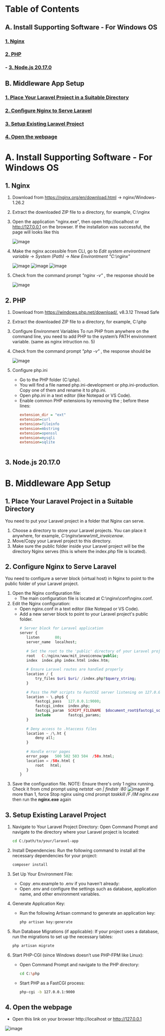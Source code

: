 # Table of Contents
## A. Install Supporting Software - For Windows OS
### [1. Nginx](#1-nginx)
### [2. PHP](#2-php)
### - [3. Node.js 20.17.0](#3-nodejs-20170-1)

## B. Middleware App Setup
### [1. Place Your Laravel Project in a Suitable Directory](#1-place-your-laravel-project-in-a-suitable-directory)
### [2. Configure Nginx to Serve Laravel](#2-configure-nginx-to-serve-laravel)
### [3. Setup Existing Laravel Project](#3-setup-existing-laravel-project)
### [4. Open the webpage](#4-open-the-webpage)


# **A. Install Supporting Software - For Windows OS**
## 1. Nginx
1) Download from https://nginx.org/en/download.html -> nginx/Windows-1.26.2
2) Extract the downloaded ZIP file to a directory, for example, C:\nginx
3) Open the application "nginx.exe", then open http://localhost or http://127.0.0.1 on the browser.
   If the installation was successful, the page will looks like this

   ![image](https://github.com/user-attachments/assets/aa498611-e809-4d26-851d-9d8ded37e9ce)
   
5) Make the nginx accessible from CLI, go to
   _Edit system environtment variable_ -> _System (Path)_ -> _New Environtment "C:\nginx"_
   
   ![image](https://github.com/user-attachments/assets/320b4e6d-e42c-45af-be22-25f15fe8ee3c)
   ![image](https://github.com/user-attachments/assets/7fe487ab-95da-4190-a658-900c48e3462c)
   ![image](https://github.com/user-attachments/assets/466e3f35-4073-4f49-84b5-f273952eb11b)

6) Check from the command prompt _"nginx -v"_ , the response should be

   ![image](https://github.com/user-attachments/assets/b9b50dad-3328-44fb-a215-b0492b41104f)


## 2. PHP
1) Download from https://windows.php.net/download/, v8.3.12 Thread Safe
2) Extract the downloaded ZIP file to a directory, for example, C:\php
3) Configure Environment Variables
   To run PHP from anywhere on the command line, you need to add PHP to the system’s PATH environment variable. (same as nginx intruction no. 5)
4) Check from the command prompt _"php -v"_ , the response should be

   ![image](https://github.com/user-attachments/assets/bdf8c9c7-5164-4ad7-a975-a5114ae2c0a0)

5) Configure php.ini
   - Go to the PHP folder (C:\php).
   - You will find a file named php.ini-development or php.ini-production. Copy one of them and rename it to php.ini.
   - Open php.ini in a text editor (like Notepad or VS Code).
   - Enable common PHP extensions by removing the ; before these lines:
     ```ini
     extension_dir = "ext"
     extension=curl
     extension=fileinfo
     extension=mbstring
     extension=openssl
     extension=mysqli
     extension=sqlite
 
## 3. Node.js 20.17.0


# **B. Middleware App Setup**
## 1. Place Your Laravel Project in a Suitable Directory
   You need to put your Laravel project in a folder that Nginx can serve.
   1) Choose a directory to store your Laravel projects. You can place it anywhere, for example, _C:\nginx\www\mit_invoicenow_.
   2) Move/Copy your Laravel project to this directory.
   3) Make sure the public folder inside your Laravel project will be the directory Nginx serves (this is where the index.php file is located).

## 2. Configure Nginx to Serve Laravel
   You need to configure a server block (virtual host) in Nginx to point to the public folder of your Laravel project.
   1) Open the Nginx configuration file:
      - The main configuration file is located at C:\nginx\conf\nginx.conf.
   2) Edit the Nginx configuration:
      - Open nginx.conf in a text editor (like Notepad or VS Code).
      - Add a new server block to point to your Laravel project's public folder.
         ```php
        # Server block for Laravel application
        server {
            listen       80;
            server_name  localhost;
    
            # Set the root to the 'public' directory of your Laravel project
            root   C:/nginx/www/mit_invoicenow/public;
            index  index.php index.html index.htm;
    
            # Ensure Laravel routes are handled properly
            location / {
                try_files $uri $uri/ /index.php?$query_string;
            }
    
            # Pass the PHP scripts to FastCGI server listening on 127.0.0.1:9000
            location ~ \.php$ {
                fastcgi_pass   127.0.0.1:9000;
                fastcgi_index  index.php;
                fastcgi_param  SCRIPT_FILENAME  $document_root$fastcgi_script_name;
                include        fastcgi_params;
            }
    
            # Deny access to .htaccess files
            location ~ /\.ht {
                deny all;
            }
    
            # Handle error pages
            error_page   500 502 503 504  /50x.html;
            location = /50x.html {
                root   html;
            }
        }
   3) Save the configuration file.
      NOTE: Ensure there's only 1 nginx running. Check it from cmd prompt using _netstat -an | findstr :80_
      ![image](https://github.com/user-attachments/assets/57d5385b-0100-48e5-88e1-01a6d1a1d08f)
      If more than 1, force Stop nginx using cmd prompt _taskkill /F /IM nginx.exe_ then run the **nginx.exe** again

## 3. Setup Existing Laravel Project
1) Navigate to Your Laravel Project Directory: Open Command Prompt and navigate to the directory where your Laravel project is located:
    ```bash
    cd C:/path/to/your/laravel-app
2) Install Dependencies: Run the following command to install all the necessary dependencies for your project:
    ```bash
    composer install
    
3) Set Up Your Environment File:
   - Copy .env.example to .env if you haven't already:
   - Open .env and configure the settings such as database, application name, and other environment variables.

4) Generate Application Key:
   - Run the following Artisan command to generate an application key:
     ```bash
     php artisan key:generate
     
5) Run Database Migrations (if applicable): If your project uses a database, run the migrations to set up the necessary tables:
   ```bash
   php artisan migrate

6) Start PHP-CGI (since Windows doesn’t use PHP-FPM like Linux):
   - Open Command Prompt and navigate to the PHP directory:
     ```bash
     cd C:\php
   - Start PHP as a FastCGI process:
     ```bash
     php-cgi -b 127.0.0.1:9000

## 4. Open the webpage
- Open this link on your browser http://localhost or http://127.0.0.1

![image](https://github.com/user-attachments/assets/b73f9555-50fc-4b5b-867e-db81ce171c4d)
